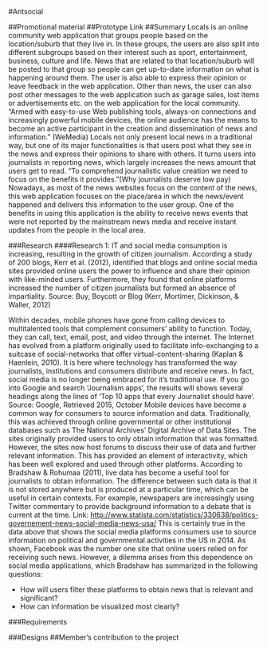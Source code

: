 #Antsocial

##Promotional material
##Prototype Link
##Summary
Locals is an online community web application that groups people based on the location/suburb that they live in. In these groups, the users are also split into different subgroups based on their interest such as sport, entertainment, business, culture and life. News that are related to that location/suburb will be posted to that group so people can get up-to-date information on what is happening around them. The user is also able to express their opinion or leave feedback in the web application. Other than news, the user can also post other messages to the web application such as garage sales, lost items or advertisements etc. on the web application for the local community.
“Armed with easy-to-use Web publishing tools, always-on connections and increasingly powerful mobile devices, the online audience has the means to become an active participant in the creation and dissemination of news and information.” (WeMedia) Locals not only present local news in a traditional way, but one of its major functionalities is that users post what they see in the news and express their opinions to share with others. It turns users into journalists in reporting news, which largely increases the news amount that users get to read.
“To comprehend journalistic value creation we need to focus on the benefits it provides.”(Why journalists deserve low pay) Nowadays, as most of the news websites focus on the content of the news, this web application focuses on the place/area in which the news/event happened and delivers this information to the user group. One of the benefits in using this application is the ability to receive news events that were not reported by the mainstream news media and receive instant updates from the people in the local area.  

###Research
####Research 1:
IT and social media consumption is increasing, resulting in the growth of citizen journalism. According a study of 200 blogs, Kerr et al. (2012), identified that blogs and online social media sites provided online users the power to influence and share their opinion with like-minded users. Furthermore, they found that online platforms increased the number of citizen journalists but formed an absence of impartiality.
Source: Buy, Boycott or Blog (Kerr, Mortimer, Dickinson, & Waller, 2012)


Within decades, mobile phones have gone from calling devices to multitalented tools that complement consumers’ ability to function. Today, they can call, text, email, post, and video through the internet. The Internet has evolved from a platform originally used to facilitate info-exchanging to a suitcase of social-networks that offer virtual-content-sharing (Kaplan & Haenlein, 2010). It is here where technology has transformed the way journalists, institutions and consumers distribute and receive news. In fact, social media is no longer being embraced for it’s traditional use. If you go into Google and search ‘Journalism apps’, the results will shows several headings along the lines of ‘Top 10 apps that every Journalist should have’.
Source: Google, Retrieved 2015, October
Mobile devices have become a common way for consumers to source information and data. Traditionally, this was achieved through online governmental or other institutional databases such as The National Archives’ Digital Archive of Data Sites. The sites originally provided users to only obtain information that was formatted. However, the sites now host forums to discuss their use of data and further relevant information. This has provided an element of interactivity, which has been well explored and used through other platforms.
According to Bradshaw & Rohumaa (2011), live data has become a useful tool for journalists to obtain information. The difference between such data is that it is not stored anywhere but is produced at a particular time, which can be useful in certain contexts. For example, newspapers are increasingly using Twitter commentary to provide background information to a debate that is current at the time. 
Link: http://www.statista.com/statistics/330638/politics-governement-news-social-media-news-usa/
This is certainly true in the data above that shows the social media platforms consumers use to source information on political and governmental activities in the US in 2014. As shown, Facebook was the number one site that online users relied on for receiving such news. However, a dilemma arises from this dependence on social media applications, which Bradshaw has summarized in the following questions:
- How will users filter these platforms to obtain news that is relevant and significant?
- How can information be visualized most clearly?
 

###Requirements

###Designs
##Member’s contribution to the project

